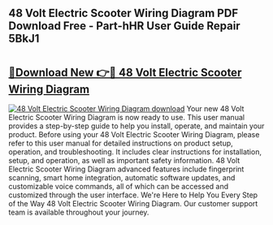 ## 48 Volt Electric Scooter Wiring Diagram PDF Download Free - Part-hHR User Guide Repair 5BkJ1

# <h2><a href="http://dfh99c9.blite.top/?on=48+Volt+Electric+Scooter+Wiring+Diagram">🔗Download New 👉🔴 48 Volt Electric Scooter Wiring Diagram</a></h2>

[![48 Volt Electric Scooter Wiring Diagram download](https://i.imgur.com/lujVjoI.png)](http://dfh99c9.blite.top/?on=48+Volt+Electric+Scooter+Wiring+Diagram)
Your new 48 Volt Electric Scooter Wiring Diagram is now ready to use. This user manual provides a step-by-step guide to help you install, operate, and maintain your product. Before using your 48 Volt Electric Scooter Wiring Diagram, please refer to this user manual for detailed instructions on product setup, operation, and troubleshooting. It includes clear instructions for installation, setup, and operation, as well as important safety information. 48 Volt Electric Scooter Wiring Diagram advanced features include fingerprint scanning, smart home integration, automatic software updates, and customizable voice commands, all of which can be accessed and customized through the user interface. We're Here to Help You Every Step of the Way 48 Volt Electric Scooter Wiring Diagram. Our customer support team is available throughout your journey.

